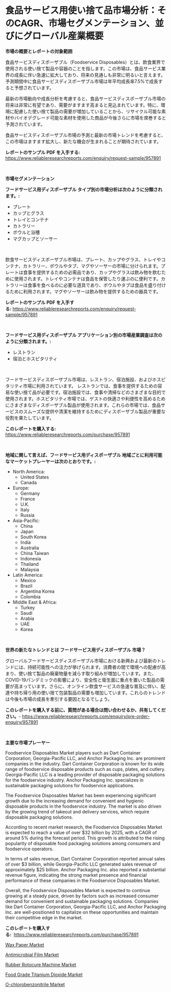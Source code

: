 <p><h1>食品サービス用使い捨て品市場分析：そのCAGR、市場セグメンテーション、並びにグローバル産業概要</h1></p><p><strong>市場の概要とレポートの対象範囲</strong></p>
<p><p>食品サービスディスポーザブル（Foodservice Disposables）とは、飲食業界で使用される使い捨て製品や容器のことを指します。この市場は、食品サービス業界の成長に伴い急速に拡大しており、将来の見通しも非常に明るいと言えます。予測期間中に食品サービスディスポーザブル市場は年平均成長率7.5%で成長すると予想されています。</p><p>最新の市場動向や成長分析を考慮すると、食品サービスディスポーザブル市場の将来は非常に有望であり、需要がますます高まると見込まれています。特に、環境に配慮した使い捨て製品の需要が増加していることから、リサイクル可能な素材やバイオデグレード可能な素材を使用した商品が今後さらに市場を席巻すると予測されています。</p><p>食品サービスディスポーザブル市場の予測と最新の市場トレンドを考慮すると、この市場はますます拡大し、新たな機会が生まれることが期待されています。</p></p>
<p><strong>レポートのサンプル PDF を入手する:</strong> <a href="https://www.reliableresearchreports.com/enquiry/request-sample/957891">https://www.reliableresearchreports.com/enquiry/request-sample/957891</a></p>
<p>&nbsp;</p>
<p><strong>市場セグメンテーション</strong></p>
<p><strong>フードサービス用ディスポーザブル タイプ別の市場分析は次のように分類されます。:</strong></p>
<p><ul><li>プレート</li><li>カップとグラス</li><li>トレイとコンテナ</li><li>カトラリー</li><li>ボウルと浴槽</li><li>マグカップとソーサー</li></ul></p>
<p>&nbsp;</p>
<p><p>飲食サービスディスポーザブル市場は、プレート、カップやグラス、トレイやコンテナ、カトラリー、ボウルやタブ、マグやソーサーの市場に分けられます。プレートは食事を提供するための必需品であり、カップやグラスは飲み物を飲むために使用されます。トレイやコンテナは食品を保管したり運ぶのに便利です。カトラリーは食事を食べるのに必要な道具であり、ボウルやタブは食品を盛り付けるために利用されます。マグやソーサーは飲み物を提供するための器具です。</p></p>
<p><strong>レポートのサンプル PDF を入手する:</strong>&nbsp;<a href="https://www.reliableresearchreports.com/enquiry/request-sample/957891">https://www.reliableresearchreports.com/enquiry/request-sample/957891</a></p>
<p>&nbsp;</p>
<p><strong> フードサービス用ディスポーザブル アプリケーション別の市場産業調査は次のように分類されます。:</strong></p>
<p><ul><li>レストラン</li><li>宿泊とホスピタリティ</li></ul></p>
<p>&nbsp;</p>
<p><p>フードサービスディスポーザブル市場は、レストラン、宿泊施設、およびホスピタリティ市場に利用されています。 レストランでは、食事を提供するための容易な使い捨て品が必要です。宿泊施設では、食事や清掃などのさまざまな目的で使用されます。ホスピタリティ市場では、ゲストの快適さや利便性を高めるためにさまざまなディスポーザブル製品が使用されます。これらの市場では、食品サービスのスムーズな提供や清潔を維持するためにディスポーザブル製品が重要な役割を果たしています。</p></p>
<p><strong>このレポートを購入する:</strong>&nbsp; <a href="https://www.reliableresearchreports.com/purchase/957891">https://www.reliableresearchreports.com/purchase/957891</a></p>
<p>&nbsp;</p>
<p><strong>地域に関して言えば、フードサービス用ディスポーザブル 地域ごとに利用可能なマーケットプレーヤーは次のとおりです。:</strong></p>
<p><ul>
    <li>
        North America:
        <ul>
            <li>United States</li>
            <li>Canada</li>
        </ul>
    </li>
    <li>
        Europe:
        <ul>
            <li>Germany</li>
            <li>France</li>
            <li>U.K.</li>
            <li>Italy</li>
            <li>Russia</li>
        </ul>
    </li>
    <li>
        Asia-Pacific:
        <ul>
            <li>China</li>
            <li>Japan</li>
            <li>South Korea</li>
            <li>India</li>
            <li>Australia</li>
            <li>China Taiwan</li>
            <li>Indonesia</li>
            <li>Thailand</li>
            <li>Malaysia</li>
        </ul>
    </li>
    <li>
        Latin America:
        <ul>
            <li>Mexico</li>
            <li>Brazil</li>
            <li>Argentina Korea</li>
            <li>Colombia</li>
        </ul>
    </li>
    <li>
        Middle East & Africa:
        <ul>
            <li>Turkey</li>
            <li>Saudi</li>
            <li>Arabia</li>
            <li>UAE</li>
            <li>Korea</li>
        </ul>
    </li>
    </ul></p>
<p>&nbsp;</p>
<p><strong>世界の新たなトレンドとは フードサービス用ディスポーザブル 市場？</strong></p>
<p><p>グローバルフードサービスディスポーザブル市場における新興および最新のトレンドには、持続可能性への注力が挙げられます。消費者の間で環境への配慮が高まり、使い捨て製品の廃棄物量を減らす取り組みが増加しています。また、COVID-19パンデミックの影響により、安全性と衛生面に重点を置いた製品の需要が高まっています。さらに、オンライン飲食サービスの急速な普及に伴い、配達や持ち帰り用の使い捨て包装製品の需要も増加しています。これらのトレンドは今後も市場の成長を牽引する要因となるでしょう。</p></p>
<p><strong>このレポートを購入する前に、質問がある場合は問い合わせるか、共有してください。</strong>- <a href="https://www.reliableresearchreports.com/enquiry/pre-order-enquiry/957891">https://www.reliableresearchreports.com/enquiry/pre-order-enquiry/957891</a></p>
<p>&nbsp;</p>
<p><strong>主要な市場プレーヤー</strong></p>
<p><p>Foodservice Disposables Market players such as Dart Container Corporation, Georgia-Pacific LLC, and Anchor Packaging Inc. are prominent companies in the industry. Dart Container Corporation is known for its wide range of foodservice disposable products such as cups, plates, and cutlery. Georgia-Pacific LLC is a leading provider of disposable packaging solutions for the foodservice industry. Anchor Packaging Inc. specializes in sustainable packaging solutions for foodservice applications.</p><p>The Foodservice Disposables Market has been experiencing significant growth due to the increasing demand for convenient and hygienic disposable products in the foodservice industry. The market is also driven by the growing trend of takeout and delivery services, which require disposable packaging solutions.</p><p>According to recent market research, the Foodservice Disposables Market is expected to reach a value of over $32 billion by 2025, with a CAGR of around 5% during the forecast period. This growth is attributed to the rising popularity of disposable food packaging solutions among consumers and foodservice operators.</p><p>In terms of sales revenue, Dart Container Corporation reported annual sales of over $3 billion, while Georgia-Pacific LLC generated sales revenue of approximately $25 billion. Anchor Packaging Inc. also reported a substantial revenue figure, indicating the strong market presence and financial performance of these companies in the Foodservice Disposables Market.</p><p>Overall, the Foodservice Disposables Market is expected to continue growing at a steady pace, driven by factors such as increased consumer demand for convenient and sustainable packaging solutions. Companies like Dart Container Corporation, Georgia-Pacific LLC, and Anchor Packaging Inc. are well-positioned to capitalize on these opportunities and maintain their competitive edge in the market.</p></p>
<p><strong>このレポートを購入する:</strong>&nbsp;&nbsp;<a href="https://www.reliableresearchreports.com/purchase/957891">https://www.reliableresearchreports.com/purchase/957891</a></p>
<p><p><a href="https://iodized-pantydraco-05c.notion.site/Wax-Paper-Market-Challenges-Opportunities-and-Growth-Drivers-and-Major-Market-Players-forecasted--84f7feb5bf884119a2525c0bea00a232">Wax Paper Market</a></p><p><a href="https://three-jumbo-f6d.notion.site/Antimicrobial-Film-Market-Growth-Market-Trends-COVID-19-Impact-and-Forecasts-for-period-from-2024-530f3dd2898842f3a07ddd800f80531a">Antimicrobial Film Market</a></p><p><a href="https://github.com/Angelnienowdseej3e45z3p8c/Market-Research-Report-List-1/blob/main/rubber-rotocure-machine-market.md">Rubber Rotocure Machine Market</a></p><p><a href="https://view.publitas.com/reportprime-1/global-food-grade-titanium-dioxide-market-size-and-market-trends-insights-and-projections-from-2024-to-2031/">Food Grade Titanium Dioxide Market</a></p><p><a href="https://view.publitas.com/reportprime-1/o-chlorobenzonitrile-market-research-report-forecasted-for-period-from-2024-2031-by-market-type-market-application-and-region/">O-chlorobenzonitrile Market</a></p></p>